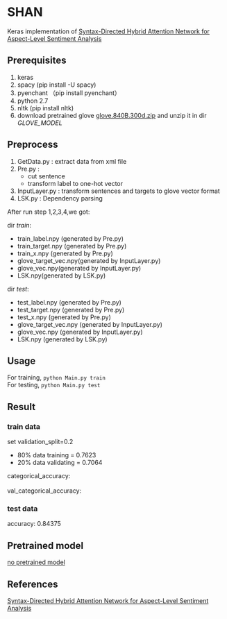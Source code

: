 # SHAN


Keras implementation of [Syntax-Directed Hybrid Attention Network for Aspect-Level Sentiment Analysis](https://ieeexplore.ieee.org/document/8561296)

## Prerequisites
1. keras
2. spacy (pip install -U spacy)
3. pyenchant （pip install pyenchant）
4. python 2.7
5. nltk (pip install nltk)
6. download pretrained glove [glove.840B.300d.zip](https://nlp.stanford.edu/data/wordvecs/glove.840B.300d.zip) and unzip it in dir *GLOVE_MODEL*

## Preprocess
1. GetData.py : extract data from xml file
2. Pre.py :
    <!-- - transform sentence to low case 
    - Spell check 
    - filter stop words  
    - Lemmatization -->
    - cut sentence
    - transform label to one-hot vector
3. InputLayer.py : transform sentences and targets to glove vector format
4. LSK.py : Dependency parsing

After run step 1,2,3,4,we got:

dir *train*:
- train_label.npy (generated by Pre.py)
- train_target.npy (generated by Pre.py)
- train_x.npy (generated by Pre.py)
- glove_target_vec.npy(generated by InputLayer.py)
- glove_vec.npy(generated by InputLayer.py)
- LSK.npy(generated by LSK.py)


dir *test*:
- test_label.npy (generated by Pre.py)
- test_target.npy (generated by Pre.py)
- test_x.npy (generated by Pre.py)
- glove_target_vec.npy (generated by InputLayer.py)
- glove_vec.npy (generated by InputLayer.py)
- LSK.npy (generated by LSK.py)


## Usage
For training, `python Main.py train`
<br>
For testing, `python Main.py test`

## Result

### train data
set validation_split=0.2
- 80% data training = 0.7623
- 20% data validating = 0.7064

categorical_accuracy:  
<br>
val_categorical_accuracy: 

### test data
accuracy: 0.84375

## Pretrained model
[no pretrained model](wwww.github.com)


## References
[Syntax-Directed Hybrid Attention Network for Aspect-Level Sentiment Analysis](https://ieeexplore.ieee.org/document/8561296)

